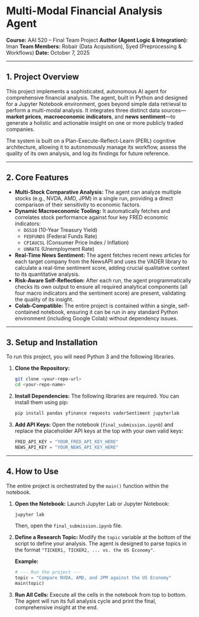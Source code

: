 # Multi-Modal Financial Analysis Agent

**Course:** AAI 520 – Final Team Project
**Author (Agent Logic & Integration):** Iman
**Team Members:** Robair (Data Acquisition), Syed (Preprocessing & Workflows)
**Date:** October 7, 2025

---

## 1. Project Overview

This project implements a sophisticated, autonomous AI agent for comprehensive financial analysis. The agent, built in Python and designed for a Jupyter Notebook environment, goes beyond simple data retrieval to perform a multi-modal analysis. It integrates three distinct data sources—**market prices**, **macroeconomic indicators**, and **news sentiment**—to generate a holistic and actionable insight on one or more publicly traded companies.

The system is built on a Plan-Execute-Reflect-Learn (PERL) cognitive architecture, allowing it to autonomously manage its workflow, assess the quality of its own analysis, and log its findings for future reference.



---

## 2. Core Features

* **Multi-Stock Comparative Analysis:** The agent can analyze multiple stocks (e.g., NVDA, AMD, JPM) in a single run, providing a direct comparison of their sensitivity to economic factors.
* **Dynamic Macroeconomic Tooling:** It automatically fetches and correlates stock performance against four key FRED economic indicators:
    * `DGS10` (10-Year Treasury Yield)
    * `FEDFUNDS` (Federal Funds Rate)
    * `CPIAUCSL` (Consumer Price Index / Inflation)
    * `UNRATE` (Unemployment Rate)
* **Real-Time News Sentiment:** The agent fetches recent news articles for each target company from the NewsAPI and uses the VADER library to calculate a real-time sentiment score, adding crucial qualitative context to its quantitative analysis.
* **Risk-Aware Self-Reflection:** After each run, the agent programmatically checks its own output to ensure all required analytical components (all four macro indicators and the sentiment score) are present, validating the quality of its insight.
* **Colab-Compatible:** The entire project is contained within a single, self-contained notebook, ensuring it can be run in any standard Python environment (including Google Colab) without dependency issues.

---

## 3. Setup and Installation

To run this project, you will need Python 3 and the following libraries.

1.  **Clone the Repository:**
    ```bash
    git clone <your-repo-url>
    cd <your-repo-name>
    ```

2.  **Install Dependencies:**
    The following libraries are required. You can install them using pip:
    ```bash
    pip install pandas yfinance requests vaderSentiment jupyterlab
    ```

3.  **Add API Keys:**
    Open the notebook (`final_submission.ipynb`) and replace the placeholder API keys at the top with your own valid keys:
    ```python
    FRED_API_KEY = "YOUR_FRED_API_KEY_HERE"
    NEWS_API_KEY = "YOUR_NEWS_API_KEY_HERE"
    ```

---

## 4. How to Use

The entire project is orchestrated by the `main()` function within the notebook.

1.  **Open the Notebook:**
    Launch Jupyter Lab or Jupyter Notebook:
    ```bash
    jupyter lab
    ```
    Then, open the `final_submission.ipynb` file.

2.  **Define a Research Topic:**
    Modify the `topic` variable at the bottom of the script to define your analysis. The agent is designed to parse topics in the format `"TICKER1, TICKER2, ... vs. the US Economy"`.

    **Example:**
    ```python
    # --- Run the project ---
    topic = "Compare NVDA, AMD, and JPM against the US Economy"
    main(topic)
    ```

3.  **Run All Cells:**
    Execute all the cells in the notebook from top to bottom. The agent will run its full analysis cycle and print the final, comprehensive insight at the end.